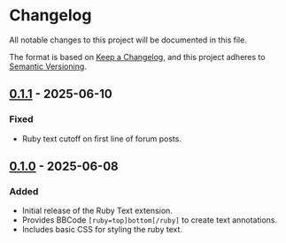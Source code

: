 # Changelog

All notable changes to this project will be documented in this file.

The format is based on [Keep a Changelog](https://keepachangelog.com/en/1.0.0/),
and this project adheres to [Semantic Versioning](https://semver.org/spec/v2.0.0.html).

## [0.1.1](https://github.com/kitbur/ruby-text/releases/tag/v0.1.1) - 2025-06-10

### Fixed
- Ruby text cutoff on first line of forum posts.

## [0.1.0](https://github.com/kitbur/ruby-text/releases/tag/v0.1.0) - 2025-06-08

### Added
- Initial release of the Ruby Text extension.
- Provides BBCode `[ruby=top]bottom[/ruby]` to create text annotations.
- Includes basic CSS for styling the ruby text.